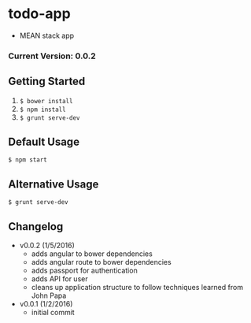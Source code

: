# todo-app
- MEAN stack app

### Current Version: 0.0.2

## Getting Started
1. ```$ bower install```
2. ```$ npm install```
3. ```$ grunt serve-dev```

## Default Usage
```$ npm start```

## Alternative Usage
```$ grunt serve-dev```

## Changelog
- v0.0.2 (1/5/2016)
	- adds angular to bower dependencies
	- adds angular route to bower dependencies
	- adds passport for authentication
	- adds API for user
	- cleans up application structure to follow techniques learned from John Papa
- v0.0.1 (1/2/2016)
	- initial commit	
